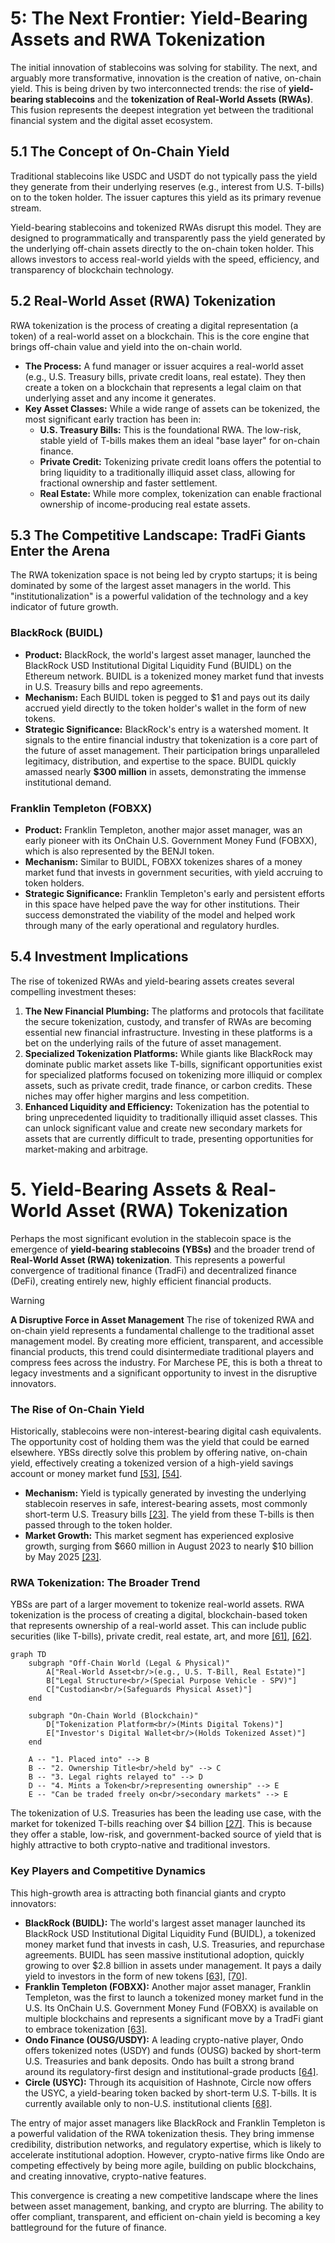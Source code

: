 # 5: The Next Frontier: Yield-Bearing Assets and RWA Tokenization

The initial innovation of stablecoins was solving for stability. The next, and arguably more transformative, innovation is the creation of native, on-chain yield. This is being driven by two interconnected trends: the rise of **yield-bearing stablecoins** and the **tokenization of Real-World Assets (RWAs)**. This fusion represents the deepest integration yet between the traditional financial system and the digital asset ecosystem.

## 5.1 The Concept of On-Chain Yield

Traditional stablecoins like USDC and USDT do not typically pass the yield they generate from their underlying reserves (e.g., interest from U.S. T-bills) on to the token holder. The issuer captures this yield as its primary revenue stream.

Yield-bearing stablecoins and tokenized RWAs disrupt this model. They are designed to programmatically and transparently pass the yield generated by the underlying off-chain assets directly to the on-chain token holder. This allows investors to access real-world yields with the speed, efficiency, and transparency of blockchain technology.

## 5.2 Real-World Asset (RWA) Tokenization

RWA tokenization is the process of creating a digital representation (a token) of a real-world asset on a blockchain. This is the core engine that brings off-chain value and yield into the on-chain world.

*   **The Process:** A fund manager or issuer acquires a real-world asset (e.g., U.S. Treasury bills, private credit loans, real estate). They then create a token on a blockchain that represents a legal claim on that underlying asset and any income it generates.
*   **Key Asset Classes:** While a wide range of assets can be tokenized, the most significant early traction has been in:
    *   **U.S. Treasury Bills:** This is the foundational RWA. The low-risk, stable yield of T-bills makes them an ideal "base layer" for on-chain finance.
    *   **Private Credit:** Tokenizing private credit loans offers the potential to bring liquidity to a traditionally illiquid asset class, allowing for fractional ownership and faster settlement.
    *   **Real Estate:** While more complex, tokenization can enable fractional ownership of income-producing real estate assets.

## 5.3 The Competitive Landscape: TradFi Giants Enter the Arena

The RWA tokenization space is not being led by crypto startups; it is being dominated by some of the largest asset managers in the world. This "institutionalization" is a powerful validation of the technology and a key indicator of future growth.

### BlackRock (BUIDL)

*   **Product:** BlackRock, the world's largest asset manager, launched the BlackRock USD Institutional Digital Liquidity Fund (BUIDL) on the Ethereum network. BUIDL is a tokenized money market fund that invests in U.S. Treasury bills and repo agreements.
*   **Mechanism:** Each BUIDL token is pegged to $1 and pays out its daily accrued yield directly to the token holder's wallet in the form of new tokens.
*   **Strategic Significance:** BlackRock's entry is a watershed moment. It signals to the entire financial industry that tokenization is a core part of the future of asset management. Their participation brings unparalleled legitimacy, distribution, and expertise to the space. BUIDL quickly amassed nearly **$300 million** in assets, demonstrating the immense institutional demand.

### Franklin Templeton (FOBXX)

*   **Product:** Franklin Templeton, another major asset manager, was an early pioneer with its OnChain U.S. Government Money Fund (FOBXX), which is also represented by the BENJI token.
*   **Mechanism:** Similar to BUIDL, FOBXX tokenizes shares of a money market fund that invests in government securities, with yield accruing to token holders.
*   **Strategic Significance:** Franklin Templeton's early and persistent efforts in this space have helped pave the way for other institutions. Their success demonstrated the viability of the model and helped work through many of the early operational and regulatory hurdles.

## 5.4 Investment Implications

The rise of tokenized RWAs and yield-bearing assets creates several compelling investment theses:

1.  **The New Financial Plumbing:** The platforms and protocols that facilitate the secure tokenization, custody, and transfer of RWAs are becoming essential new financial infrastructure. Investing in these platforms is a bet on the underlying rails of the future of asset management.
2.  **Specialized Tokenization Platforms:** While giants like BlackRock may dominate public market assets like T-bills, significant opportunities exist for specialized platforms focused on tokenizing more illiquid or complex assets, such as private credit, trade finance, or carbon credits. These niches may offer higher margins and less competition.
3.  **Enhanced Liquidity and Efficiency:** Tokenization has the potential to bring unprecedented liquidity to traditionally illiquid asset classes. This can unlock significant value and create new secondary markets for assets that are currently difficult to trade, presenting opportunities for market-making and arbitrage.

# 5. Yield-Bearing Assets & Real-World Asset (RWA) Tokenization

Perhaps the most significant evolution in the stablecoin space is the emergence of **yield-bearing stablecoins (YBSs)** and the broader trend of **Real-World Asset (RWA) tokenization**. This represents a powerful convergence of traditional finance (TradFi) and decentralized finance (DeFi), creating entirely new, highly efficient financial products.

> [!WARNING]
> **A Disruptive Force in Asset Management**
> The rise of tokenized RWA and on-chain yield represents a fundamental challenge to the traditional asset management model. By creating more efficient, transparent, and accessible financial products, this trend could disintermediate traditional players and compress fees across the industry. For Marchese PE, this is both a threat to legacy investments and a significant opportunity to invest in the disruptive innovators.

### The Rise of On-Chain Yield

Historically, stablecoins were non-interest-bearing digital cash equivalents. The opportunity cost of holding them was the yield that could be earned elsewhere. YBSs directly solve this problem by offering native, on-chain yield, effectively creating a tokenized version of a high-yield savings account or money market fund [\[53\]](../Resources/10_Central_Bibliography.md#53), [\[54\]](../Resources/10_Central_Bibliography.md#54).

*   **Mechanism:** Yield is typically generated by investing the underlying stablecoin reserves in safe, interest-bearing assets, most commonly short-term U.S. Treasury bills [\[23\]](../Resources/10_Central_Bibliography.md#23). The yield from these T-bills is then passed through to the token holder.
*   **Market Growth:** This market segment has experienced explosive growth, surging from $660 million in August 2023 to nearly $10 billion by May 2025 [\[23\]](../Resources/10_Central_Bibliography.md#23).

### RWA Tokenization: The Broader Trend

YBSs are part of a larger movement to tokenize real-world assets. RWA tokenization is the process of creating a digital, blockchain-based token that represents ownership of a real-world asset. This can include public securities (like T-bills), private credit, real estate, art, and more [\[61\]](../Resources/10_Central_Bibliography.md#61), [\[62\]](../Resources/10_Central_Bibliography.md#62).

```mermaid
graph TD
    subgraph "Off-Chain World (Legal & Physical)"
        A["Real-World Asset<br/>(e.g., U.S. T-Bill, Real Estate)"]
        B["Legal Structure<br/>(Special Purpose Vehicle - SPV)"]
        C["Custodian<br/>(Safeguards Physical Asset)"]
    end

    subgraph "On-Chain World (Blockchain)"
        D["Tokenization Platform<br/>(Mints Digital Tokens)"]
        E["Investor's Digital Wallet<br/>(Holds Tokenized Asset)"]
    end

    A -- "1. Placed into" --> B
    B -- "2. Ownership Title<br/>held by" --> C
    B -- "3. Legal rights relayed to" --> D
    D -- "4. Mints a Token<br/>representing ownership" --> E
    E -- "Can be traded freely on<br/>secondary markets" --> E
```

The tokenization of U.S. Treasuries has been the leading use case, with the market for tokenized T-bills reaching over $4 billion [\[27\]](../Resources/10_Central_Bibliography.md#27). This is because they offer a stable, low-risk, and government-backed source of yield that is highly attractive to both crypto-native and traditional investors.

### Key Players and Competitive Dynamics

This high-growth area is attracting both financial giants and crypto innovators:

*   **BlackRock (BUIDL):** The world's largest asset manager launched its BlackRock USD Institutional Digital Liquidity Fund (BUIDL), a tokenized money market fund that invests in cash, U.S. Treasuries, and repurchase agreements. BUIDL has seen massive institutional adoption, quickly growing to over $2.8 billion in assets under management. It pays a daily yield to investors in the form of new tokens [\[63\]](../Resources/10_Central_Bibliography.md#63), [\[70\]](../Resources/10_Central_Bibliography.md#70).
*   **Franklin Templeton (FOBXX):** Another major asset manager, Franklin Templeton, was the first to launch a tokenized money market fund in the U.S. Its OnChain U.S. Government Money Fund (FOBXX) is available on multiple blockchains and represents a significant move by a TradFi giant to embrace tokenization [\[63\]](../Resources/10_Central_Bibliography.md#63).
*   **Ondo Finance (OUSG/USDY):** A leading crypto-native player, Ondo offers tokenized notes (USDY) and funds (OUSG) backed by short-term U.S. Treasuries and bank deposits. Ondo has built a strong brand around its regulatory-first design and institutional-grade products [\[64\]](../Resources/10_Central_Bibliography.md#64).
*   **Circle (USYC):** Through its acquisition of Hashnote, Circle now offers the USYC, a yield-bearing token backed by short-term U.S. T-bills. It is currently available only to non-U.S. institutional clients [\[68\]](../Resources/10_Central_Bibliography.md#68).

The entry of major asset managers like BlackRock and Franklin Templeton is a powerful validation of the RWA tokenization thesis. They bring immense credibility, distribution networks, and regulatory expertise, which is likely to accelerate institutional adoption. However, crypto-native firms like Ondo are competing effectively by being more agile, building on public blockchains, and creating innovative, crypto-native features.

This convergence is creating a new competitive landscape where the lines between asset management, banking, and crypto are blurring. The ability to offer compliant, transparent, and efficient on-chain yield is becoming a key battleground for the future of finance.
